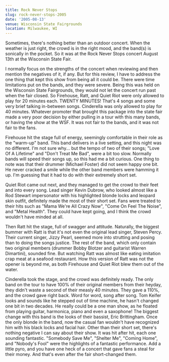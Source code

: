 ```yaml
---
title: Rock Never Stops
slug: rock-never-stops-2005
date: '2005-08-13'
venue: Wisconsin State Fairgrounds
location: Milwaukee, WI
---
```


Sometimes, there's nothing better than an outdoor concert. When the weather is just right, the crowd is in the right mood, and the band(s) is sonically in the pocket. So it was at the Rock Never Stops concert August 13th at the Wisconsin State Fair.

I normally focus on the strengths of the concert when reviewing and then mention the negatives of it, if any. But for this review, I have to address the one thing that kept this show from being all it could be. There were time limitations put on the bands, and they were severe. Being this was held on the Wisconsin State Fairgrounds, they would not let the concert run past when the fair closed. So Firehouse, Ratt, and Quiet Riot were only allowed to play for 20 minutes each. TWENTY MINUTES! That's 4 songs and some very brief talking in-between songs. Cinderella was only allowed to play for 40 minutes. Whatever promoter that brought this package into the state fair made a very poor decision by either pulling in a tour with this many bands, or having the show at the WSF. It was not fair to the bands, and it was not fair to the fans.

Firehouse hit the stage full of energy, seemingly comfortable in their role as the "warm-up" band. This band delivers in a live setting, and this night was no different. I'm not sure why... but the tempo of two of their songs; "Love Of A Lifetime" and "Don't Treat Me Bad", were a bit too slow. Normally bands will speed their songs up, so this had me a bit curious. One thing to note was that their drummer (Michael Foster) did not seem happy one bit. He never cracked a smile while the other band members were hamming it up. I'm guessing that it had to do with their extremely short set.

Quiet Riot came out next, and they managed to get the crowd to their feet and into every song. Lead singer Kevin Dubrow, who looked almost like a Rod Stewart impersonator with his highlighted blonde locks and leopard skin outfit, definitely made the most of their short set. Fans were treated to their hits such as "Mama We're All Crazy Now", "Come On Feel The Noise", and "Metal Health". They could have kept going, and I think the crowd wouldn't have minded at all.

Then Ratt hit the stage, full of swagger and attitude. Naturally, the biggest bummer with Ratt is that it's not even the original lead singer, Steven Percy. Their current singer, Jizzy Pearl, seemed more into strutting and posing than to doing the songs justice. The rest of the band, which only contain two original members (drummer Bobby Blotzer and guitarist Warren Dimartini), sounded fine. But watching Ratt was almost like eating imitation crap meat at a seafood restaurant. How this version of Ratt was not the opener is beyond me, as both Firehouse and Quiet Riot blew them out of the water.

Cinderella took the stage, and the crowd was definitely ready. The only band on the tour to have 100% of their original members from their heyday, they didn't waste a second of their measly 40 minutes. They gave a 110%, and the crowd gave right back. Word for word, song after song. Tom Keifer looks and sounds like he stepped out of time machine, he hasn't changed one bit in two decades. He really could be a one man show, as he floated from playing guitar, harmonica, piano and even a saxophone! The biggest change with this band is the looks of their bassist, Eric Brittingham. Once the only blonde in the band, now the casual fan wouldn't have recognized him with his black locks and facial hair. Other than their short set, there's nothing negative I can say about their show. It was hit after hit, each one sounding fantastic. "Somebody Save Me", "Shelter Me", "Coming Home", and "Nobody's Fool" were the highlights of a fantastic performance. Add a little pyro, and you have one heck of a concert that gave fans a steal for their money. And that's even after the fair short-changed them.